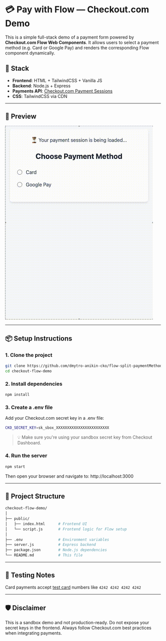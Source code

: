 # 💳 Pay with Flow — Checkout.com Demo

This is a simple full-stack demo of a payment form powered by **Checkout.com Flow Web Components**. It allows users to select a payment method (e.g. Card or Google Pay) and renders the corresponding Flow component dynamically.

## 🧰 Stack

- **Frontend**: HTML + TailwindCSS + Vanilla JS
- **Backend**: Node.js + Express
- **Payments API**: [Checkout.com Payment Sessions](https://www.checkout.com/docs/payments/accept-payments/accept-a-payment-on-your-website/get-started-with-flow#Step_1:_Create_a_new_Payment_Session_)
- **CSS**: TailwindCSS via CDN

---

## 📸 Preview

![Demo](assets/Flow.gif)

---

## 📦 Setup Instructions

### 1. Clone the project

```bash
git clone https://github.com/dmytro-anikin-cko/flow-split-paymentMethods.git
cd checkout-flow-demo
```

### 2. Install dependencies
```bash
npm install
```

### 3. Create a .env file
Add your Checkout.com secret key in a .env file:
```sh
CKO_SECRET_KEY=sk_sbox_XXXXXXXXXXXXXXXXXXXXXXXX
```
> 💡 Make sure you're using your sandbox secret key from Checkout Dashboard.

### 4. Run the server
```bash
npm start
```
Then open your browser and navigate to:
http://localhost:3000

---

## 📁 Project Structure
```bash
checkout-flow-demo/
│
├── public/
│   ├── index.html      # Frontend UI
│   └── script.js       # Frontend logic for Flow setup
│
├── .env                # Environment variables
├── server.js           # Express backend
├── package.json        # Node.js dependencies
└── README.md           # This file
```
---

## 🧪 Testing Notes
Card payments accept [test card](https://www.checkout.com/docs/developer-resources/testing/test-cards) numbers like `4242 4242 4242 4242`

---

## 🛡️ Disclaimer
This is a sandbox demo and not production-ready. Do not expose your secret keys in the frontend. Always follow Checkout.com best practices when integrating payments.
